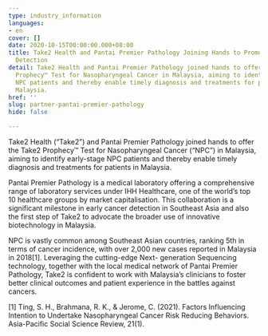 ```yaml
---
type: industry_information
languages:
- en
cover: []
date: 2020-10-15T00:00:00.000+08:00
title: Take2 Health and Pantai Premier Pathology Joining Hands to Promote Early NPC
  Detection
detail: Take2 Health and Pantai Premier Pathology joined hands to offer the Take2
  Prophecy™ Test for Nasopharyngeal Cancer in Malaysia, aiming to identify early-stage
  NPC patients and thereby enable timely diagnosis and treatments for patients in
  Malaysia.
href: ''
slug: partner-pantai-premier-pathology
hide: false

---
```

Take2 Health (“Take2”) and Pantai Premier Pathology joined hands to offer the Take2 Prophecy™ Test for Nasopharyngeal Cancer (“NPC”) in Malaysia, aiming to identify early-stage NPC patients and thereby enable timely diagnosis and treatments for patients in Malaysia.

Pantai Premier Pathology is a medical laboratory offering a comprehensive range of laboratory services under IHH Healthcare, one of the world’s top 10 healthcare groups by market capitalisation. This collaboration is a significant milestone in early cancer detection in Southeast Asia and also the first step of Take2 to advocate the broader use of innovative biotechnology in Malaysia. 

NPC is vastly common among Southeast Asian countries, ranking 5th in terms of cancer incidence, with over 2,000 new cases reported in Malaysia in 2018\[1\]. Leveraging the cutting-edge Next- generation Sequencing technology, together with the local medical network of Pantai Premier Pathology, Take2 is confident to work with Malaysia’s clinicians to foster better clinical outcomes and patient experience in the battles against cancers.

\[1\] Ting, S. H., Brahmana, R. K., & Jerome, C. (2021). Factors Influencing Intention to Undertake Nasopharyngeal Cancer Risk Reducing Behaviors. Asia-Pacific Social Science Review, 21(1).
